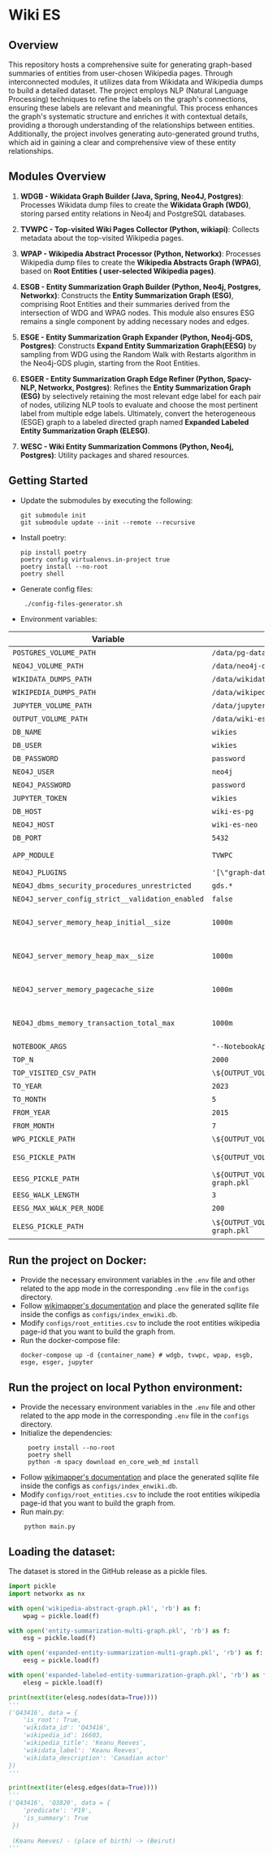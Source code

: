 # Wiki ES

## Overview

This repository hosts a comprehensive suite for generating graph-based summaries of entities from user-chosen Wikipedia
pages. Through interconnected modules, it utilizes data from Wikidata and Wikipedia dumps to build a detailed dataset.
The project employs NLP (Natural Language Processing) techniques to refine the labels on the graph's connections,
ensuring these labels are relevant and meaningful. This process enhances the graph's systematic structure and enriches
it with contextual details, providing a thorough understanding of the relationships between entities.
Additionally, the project involves generating auto-generated ground truths, which aid in gaining a clear and
comprehensive view of these entity relationships.

## Modules Overview

1. **WDGB - Wikidata Graph Builder (Java, Spring, Neo4J, Postgres)**:
   Processes Wikidata dump files to create the **Wikidata Graph (WDG)**, storing parsed entity relations in Neo4j and
   PostgreSQL databases.

2. **TVWPC - Top-visited Wiki Pages Collector (Python, wikiapi)**:
   Collects metadata about the top-visited Wikipedia pages.

3. **WPAP - Wikipedia Abstract Processor (Python, Networkx)**:
   Processes Wikipedia dump files to create the **Wikipedia Abstracts Graph (WPAG)**, based on **Root Entities (
   user-selected Wikipedia pages)**.

4. **ESGB - Entity Summarization Graph Builder (Python, Neo4j, Postgres, Networkx)**:
   Constructs the **Entity Summarization Graph (ESG)**, comprising Root Entities and their summaries derived from the
   intersection of WDG and WPAG nodes. This module also ensures ESG remains a single component by adding necessary nodes
   and edges.

5. **ESGE - Entity Summarization Graph Expander (Python, Neo4j-GDS, Postgres)**:
   Constructs **Expand Entity Summarization Graph(EESG)** by sampling from WDG using the Random Walk with Restarts
   algorithm in the Neo4j-GDS plugin, starting from
   the Root Entities.

6. **ESGER - Entity Summarization Graph Edge Refiner (Python, Spacy-NLP, Networkx, Postgres)**:
   Refines the **Entity Summarization Graph (ESG)** by selectively retaining the most relevant edge label for each
   pair of nodes, utilizing NLP tools to evaluate and choose the most pertinent label from multiple edge labels.
   Ultimately, convert the heterogeneous (ESGE) graph to a labeled directed graph named **Expanded Labeled Entity
   Summarization Graph (ELESG)**.

7. **WESC - Wiki Entity Summarization Commons (Python, Neo4j, Postgres)**:
   Utility packages and shared resources.

## Getting Started

- Update the submodules by executing the following:
   ```shell
   git submodule init
   git submodule update --init --remote --recursive
   ```
- Install poetry:
  ```shell
  pip install poetry
  poetry config virtualenvs.in-project true
  poetry install --no-root
  poetry shell
  ```
- Generate config files:
  ```shell
   ./config-files-generator.sh
    ```
- Environment variables:

| Variable                                         | Default                                                                  | File                  | Description                                                                                                                   |
|--------------------------------------------------|--------------------------------------------------------------------------|-----------------------|-------------------------------------------------------------------------------------------------------------------------------| 
| `POSTGRES_VOLUME_PATH`                           | `/data/pg-data`                                                          | `.env`                | PG container volume path                                                                                                      |
| `NEO4J_VOLUME_PATH`                              | `/data/neo4j-data`                                                       | `.env`                | Neo4j container volume path                                                                                                   |
| `WIKIDATA_DUMPS_PATH`                            | `/data/wikidata/articles/`                                               | `.env`                | Wikidata raw dumps path                                                                                                       |
| `WIKIPEDIA_DUMPS_PATH`                           | `/data/wikipedia/articles/`                                              | `.env`                | Wikipedia raw dumps path                                                                                                      |
| `JUPYTER_VOLUME_PATH`                            | `/data/jupyter-data`                                                     | `.env`                | Jupyter container path                                                                                                        |
| `OUTPUT_VOLUME_PATH`                             | `/data/wiki-es-output`                                                   | `.env`                | Project output directory                                                                                                      |
| `DB_NAME`                                        | `wikies`                                                                 | `.env`                | PG database name                                                                                                              |
| `DB_USER`                                        | `wikies`                                                                 | `.env`                | PG username                                                                                                                   |
| `DB_PASSWORD`                                    | `password`                                                               | `.env`                | PG password                                                                                                                   |
| `NEO4J_USER`                                     | `neo4j`                                                                  | `.env`                | Neo4j user                                                                                                                    |
| `NEO4J_PASSWORD`                                 | `password`                                                               | `.env`                | Neo4j password                                                                                                                |
| `JUPYTER_TOKEN`                                  | `wikies`                                                                 | `.env`                | Jupyter server auth token                                                                                                     |
| `DB_HOST`                                        | `wiki-es-pg`                                                             | `.env`                | PG host name                                                                                                                  |
| `NEO4J_HOST`                                     | `wiki-es-neo`                                                            | `.env`                | Neo4j host name                                                                                                               |
| `DB_PORT`                                        | `5432`                                                                   | `.env`                | PG port number                                                                                                                |
| `APP_MODULE`                                     | `TVWPC`                                                                  | `.env`                | Application mode to run `TVWPC`, `WPAP`,`ESGB`,`ESGE`, or `ESGER`                                                             |
| `NEO4J_PLUGINS`                                  | `'[\"graph-data-science\",\"apoc\"]'`                                    | `configs/neo4j.env`   | Neo4j active plugins                                                                                                          |
| `NEO4J_dbms_security_procedures_unrestricted`    | `gds.*`                                                                  | `configs/neo4j.env`   | GDS security restriction                                                                                                      |
| `NEO4J_server_config_strict__validation_enabled` | `false`                                                                  | `configs/neo4j.env`   | Neo4j strict validation                                                                                                       |
| `NEO4J_server_memory_heap_initial__size`         | `1000m`                                                                  | `configs/neo4j.env`   | https://neo4j.com/docs/operations-manual/current/configuration/configuration-settings/#config_server.memory.heap.initial_size |
| `NEO4J_server_memory_heap_max__size`             | `1000m`                                                                  | `configs/neo4j.env`   | https://neo4j.com/docs/operations-manual/current/configuration/configuration-settings/#config_server.memory.heap.max_size     |
| `NEO4J_server_memory_pagecache_size`             | `1000m`                                                                  | `configs/neo4j.env`   | https://neo4j.com/docs/operations-manual/current/configuration/configuration-settings/#config_server.memory.pagecache.size    |
| `NEO4J_dbms_memory_transaction_total_max`        | `1000m`                                                                  | `configs/neo4j.env`   | https://neo4j.com/docs/operations-manual/current/configuration/configuration-settings/#config_db.memory.transaction.total.max |
| `NOTEBOOK_ARGS`                                  | `"--NotebookApp.token='${JUPYTER_TOKEN}'"`                               | `configs/jupyter.env` | Notebook Args                                                                                                                 |
| `TOP_N`                                          | `2000`                                                                   | `configs/tvwpc.env`   | Maximum top N number to keep                                                                                                  |
| `TOP_VISITED_CSV_PATH`                           | `\${OUTPUT_VOLUME_PATH}/top_\${TOP_N}_visited_wikipedia_pages.csv`       | `configs/tvwpc.env`   | Top N pages output file                                                                                                       |
| `TO_YEAR`                                        | `2023`                                                                   | `configs/tvwpc.env`   | End year for top visited pages                                                                                                |
| `TO_MONTH`                                       | `5`                                                                      | `configs/tvwpc.env`   | End month for top visited pages                                                                                               |
| `FROM_YEAR`                                      | `2015`                                                                   | `configs/tvwpc.env`   | Start year for top visited pages                                                                                              |
| `FROM_MONTH`                                     | `7`                                                                      | `configs/tvwpc.env`   | Start month for top visited pages                                                                                             |
| `WPG_PICKLE_PATH`                                | `\${OUTPUT_VOLUME_PATH}/wikipedia-abstract-graph.pkl`                    | `configs/wpap.env`    | Wikipedia abstract pickle file path                                                                                           |
| `ESG_PICKLE_PATH`                                | `\${OUTPUT_VOLUME_PATH}/entity-summarization-multi-graph.pkl`            | `configs/esgb.env`    | Wikidata graph and Wikipedia abstract graph intersection graph pickle file                                                    |
| `EESG_PICKLE_PATH`                               | `\${OUTPUT_VOLUME_PATH}/expanded-entity-summarization-multi-graph.pkl`   | `configs/esge.env`    | Expanded ES graph pickle file                                                                                                 |
| `EESG_WALK_LENGTH`                               | `3`                                                                      | `configs/esge.env`    | Random walk path length                                                                                                       |
| `EESG_MAX_WALK_PER_NODE`                         | `200`                                                                    | `configs/esge.env`    | Number of paths from each target node to run                                                                                  |
| `ELESG_PICKLE_PATH`                              | `\${OUTPUT_VOLUME_PATH}/expanded-labeled-entity-summarization-graph.pkl` | `configs/esger.env`   | Expanded labeled digraph pickle path (the final output)                                                                       |

## Run the project on Docker:
 - Provide the necessary environment variables in the `.env` file and other related to the app mode in the
   corresponding `.env` file in the `configs` directory.
 - Follow [wikimapper's documentation](https://github.com/jcklie/wikimapper) and place the generated sqllite file
   inside the configs as `configs/index_enwiki.db`.
 - Modify `configs/root_entities.csv` to include the root entities wikipedia page-id that you want to build the graph from.
 - Run the docker-compose file:
   ```shell
   docker-compose up -d {container_name} # wdgb, tvwpc, wpap, esgb, esge, esger, jupyter
   ```

## Run the project on local Python environment:
 - Provide the necessary environment variables in the `.env` file and other related to the app mode in the
   corresponding `.env` file in the `configs` directory.
 - Initialize the dependencies:
   ```shell
     poetry install --no-root
     poetry shell
     python -m spacy download en_core_web_md install
   ```
 - Follow [wikimapper's documentation](https://github.com/jcklie/wikimapper) and place the generated sqllite file
   inside the configs as `configs/index_enwiki.db`.
 - Modify `configs/root_entities.csv` to include the root entities wikipedia page-id that you want to build the graph from.
 - Run main.py:
   ```shell
    python main.py
    ```

## Loading the dataset:
The dataset is stored in the GitHub release as a pickle files.
```python
import pickle
import networkx as nx

with open('wikipedia-abstract-graph.pkl', 'rb') as f:
    wpag = pickle.load(f)

with open('entity-summarization-multi-graph.pkl', 'rb') as f:
    esg = pickle.load(f)

with open('expanded-entity-summarization-multi-graph.pkl', 'rb') as f:
    eesg = pickle.load(f)

with open('expanded-labeled-entity-summarization-graph.pkl', 'rb') as f:
    elesg = pickle.load(f)

print(next(iter(elesg.nodes(data=True))))
'''
('Q43416', data = {
    'is_root': True,
    'wikidata_id': 'Q43416',
    'wikipedia_id': 16603,
    'wikipedia_title': 'Keanu_Reeves',
    'wikidata_label': 'Keanu Reeves',
    'wikidata_description': 'Canadian actor'
})
'''

print(next(iter(elesg.edges(data=True))))
'''
('Q43416', 'Q3820', data = {
    'predicate': 'P19',
    'is_summary': True
 })
 
 (Keanu Reeves) - (place of birth) -> (Beirut)  
'''
```